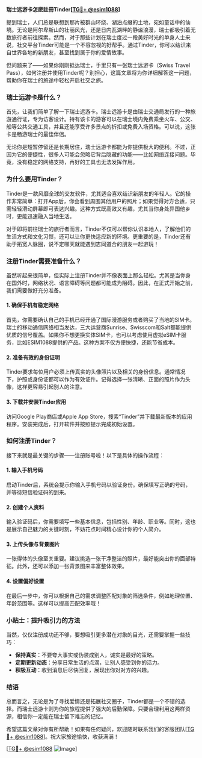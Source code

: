 **瑞士远游卡怎麽註冊Tinder[[TG💪+ @esim1088](https://t.me/s/esim1088)]**

提到瑞士，人们总是联想到那片被群山环绕、湖泊点缀的土地，宛如童话中的仙境。无论是阿尔卑斯山的壮丽风光，还是日内瓦湖畔的静谧浪漫，瑞士都吸引着无数旅行者前往探索。然而，对于那些计划在瑞士度过一段美好时光的单身人士来说，社交平台Tinder可能是一个不容忽视的好帮手。通过Tinder，你可以结识来自世界各地的新朋友，甚至找到属于你的爱情故事。

但问题来了——如果你刚刚抵达瑞士，手里只有一张瑞士远游卡（Swiss Travel Pass），如何注册并使用Tinder呢？别担心，这篇文章将为你详细解答这一问题，帮助你在瑞士的旅途中轻松开启社交之旅。

### **瑞士远游卡是什么？**

首先，让我们简单了解一下瑞士远游卡。瑞士远游卡是由瑞士交通局发行的一种旅游通行证，专为访客设计。持有该卡的游客可以在瑞士境内免费乘坐火车、公交、船等公共交通工具，并且还能享受许多景点的折扣或免费入场资格。可以说，这张卡是畅游瑞士的最佳伴侣。

无论你是短暂停留还是长期居住，瑞士远游卡都能为你提供极大的便利。不过，正因为它的便捷性，很多人可能会忽略它背后隐藏的功能——比如网络连接问题。毕竟，没有稳定的网络支持，再好的工具也无法发挥作用。

### **为什么要用Tinder？**

Tinder是一款风靡全球的交友软件，尤其适合喜欢结识新朋友的年轻人。它的操作非常简单：打开App后，你会看到周围其他用户的照片；如果觉得对方合适，只需轻轻滑动屏幕即可表达兴趣。这种方式既高效又有趣，尤其当你身处异国他乡时，更能迅速融入当地生活。

对于即将前往瑞士的旅行者而言，Tinder不仅可以帮你认识本地人，了解他们的生活方式和文化习惯，还可以让你更快适应新的环境。更重要的是，Tinder还有助于拓宽人脉圈，说不定哪天就能遇到志同道合的朋友一起游玩！

### **注册Tinder需要准备什么？**

虽然听起来很简单，但实际上注册Tinder并不像表面上那么轻松。尤其是当你身在国外时，网络状况、语言障碍等问题都可能成为阻碍。因此，在正式开始之前，我们需要做好充分准备。

#### **1. 确保手机有稳定网络**
首先，你需要确认自己的手机已经开通了国际漫游服务或者购买了当地的SIM卡。瑞士的移动通信网络相当发达，三大运营商Sunrise、Swisscom和Salt都能提供优质的信号覆盖。如果你不想更换实体SIM卡，也可以考虑使用虚拟eSIM卡服务，比如ESIM1088提供的产品。这种方案不仅方便快捷，还能节省成本。

#### **2. 准备有效的身份证明**
Tinder要求每位用户必须上传真实的头像照片以及相关的身份信息。通常情况下，护照或身份证都可以作为有效证件。记得选择一张清晰、正面的照片作为头像，这样更容易引起别人的注意。

#### **3. 下载并安装Tinder应用**
访问Google Play商店或Apple App Store，搜索“Tinder”并下载最新版本的应用程序。安装完成后，打开软件并按照提示完成初始设置。

### **如何注册Tinder？**

接下来就是最关键的步骤——注册账号啦！以下是具体的操作流程：

#### **1. 输入手机号码**
启动Tinder后，系统会提示你输入手机号码以验证身份。确保填写正确的号码，并等待短信验证码的到来。

#### **2. 创建个人资料**
输入验证码后，你需要填写一些基本信息，包括性别、年龄、职业等。同时，这也是展示自己魅力的关键时刻，不妨花点时间精心设计你的个人简介。

#### **3. 上传头像与背景图片**
一张得体的头像至关重要。建议挑选一张干净整洁的照片，最好能突出你的面部特征。此外，还可以添加一张背景图来丰富整体效果。

#### **4. 设置偏好设置**
在最后一步中，你可以根据自己的需求调整匹配对象的筛选条件，例如地理位置、年龄范围等。这样可以提高匹配效率哦！

### **小贴士：提升吸引力的方法**

当然，仅仅注册成功还不够，要想吸引更多潜在对象的目光，还需要掌握一些技巧：

- **保持真实**：不要夸大事实或伪装成别人，诚实是最好的策略。
- **定期更新动态**：分享日常生活的点滴，让别人感受到你的活力。
- **积极互动**：收到消息后尽快回复，展现出你对对方的兴趣。

### **结语**

总而言之，无论是为了寻找爱情还是拓展社交圈子，Tinder都是一个不错的选择。而瑞士远游卡则为你的旅程提供了强大的后勤保障。只要合理利用这两样资源，相信你一定能在瑞士留下难忘的记忆。

希望这篇文章对你有所帮助！如果有任何疑问，欢迎随时联系我们的客服团队[[TG💪+ @esim1088](https://t.me/s/esim1088)]。祝大家旅途愉快，收获满满！

[[TG💪+ @esim1088](https://t.me/s/esim1088) ![Image](https://i.postimg.cc/4NQfJmqS/Snipaste-2025-05-13-00-14-12.png)]